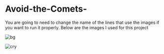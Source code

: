 # Avoid-the-Comets-

You are going to need to change the name of the lines that use the images if you want to run it properly. Below are the images I used for this project

![bg](https://github.com/sameermuzafar/Avoid-the-Comets-/assets/116523705/4af0c5ff-7b07-42f3-b081-6f6adc60da41)

![cry](https://github.com/sameermuzafar/Avoid-the-Comets-/assets/116523705/2991c262-a667-4b44-9237-4b2ba5fd8675)
